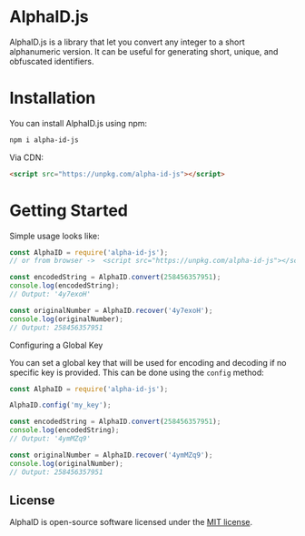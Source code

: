 # AlphaID.js

AlphaID.js is a library that let you convert any integer to a short alphanumeric version. It can be useful for generating short, unique, and obfuscated identifiers.

# Installation

You can install AlphaID.js using npm:

```bash
npm i alpha-id-js
```

Via CDN:

```html
<script src="https://unpkg.com/alpha-id-js"></script>
```

# Getting Started

Simple usage looks like:

```javascript
const AlphaID = require('alpha-id-js');
// or from browser ->  <script src="https://unpkg.com/alpha-id-js"></script> 

const encodedString = AlphaID.convert(258456357951);
console.log(encodedString);
// Output: '4y7exoH'

const originalNumber = AlphaID.recover('4y7exoH');
console.log(originalNumber);
// Output: 258456357951
```

Configuring a Global Key

You can set a global key that will be used for encoding and decoding if no specific key is provided. This can be done using the `config` method:

```javascript
const AlphaID = require('alpha-id-js');

AlphaID.config('my_key');

const encodedString = AlphaID.convert(258456357951);
console.log(encodedString);
// Output: '4ymMZq9'

const originalNumber = AlphaID.recover('4ymMZq9');
console.log(originalNumber);
// Output: 258456357951
```

## License

AlphaID is open-source software licensed under the [MIT license](https://opensource.org/licenses/MIT).
